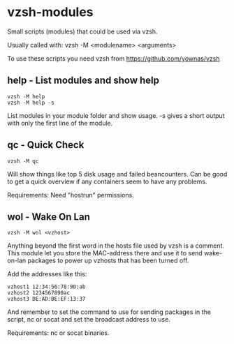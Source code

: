 # vzsh-modules
Small scripts (modules) that could be used via vzsh.

Usually called with: vzsh -M \<modulename\> \<arguments\>

To use these scripts you need vzsh from https://github.com/yownas/vzsh

## help - List modules and show help

    vzsh -M help
    vzsh -M help -s

List modules in your module folder and show usage. -s gives a short output with only the first line of the module.

## qc - Quick Check

    vzsh -M qc

Will show things like top 5 disk usage and failed beancounters. Can be good to get a quick overview if any containers seem to have any problems.

Requirements: Need "hostrun" permissions.

## wol - Wake On Lan

    vzsh -M wol <vzhost>
    
Anything beyond the first word in the hosts file used by vzsh is a comment. This module let you store the
MAC-address there and use it to send wake-on-lan packages to power up vzhosts that has been turned off.

Add the addresses like this:

    vzhost1 12:34:56:78:90:ab
    vzhost2 1234567890ac
    vzhost3 DE:AD:BE:EF:13:37

And remember to set the command to use for sending packages in the script, nc or socat and set the broadcast
address to use.

Requirements: nc or socat binaries.
